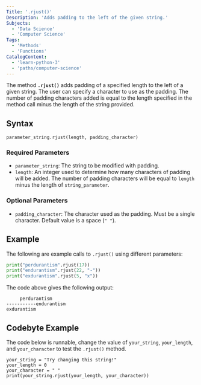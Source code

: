 ```yaml
---
Title: '.rjust()'
Description: 'Adds padding to the left of the given string.'
Subjects:
  - 'Data Science'
  - 'Computer Science'
Tags:
  - 'Methods'
  - 'Functions'
CatalogContent:
  - 'learn-python-3'
  - 'paths/computer-science'
---
```


The method **`.rjust()`** adds padding of a specified length to the left of a given string. The user can specify a character to use as the padding. The number of padding characters added is equal to the length specified in the method call minus the length of the string provided.

## Syntax

```pseudo
parameter_string.rjust(length, padding_character)
```

### Required Parameters

 - `parameter_string`: The string to be modified with padding.
 - `length`: An integer used to determine how many characters of padding will be added. The number of padding characters will be equal to `length` minus the length of `string_parameter`.

### Optional Parameters

 - `padding_character`: The character used as the padding. Must be a single character. Default value is a space (`" "`).

## Example

The following are example calls to `.rjust()` using different parameters:

```python
print("perdurantism".rjust(17))
print("endurantism".rjust(22, "-"))
print("exdurantism".rjust(5, "x"))
```

The code above gives the following output:

```shell
     perdurantism
-----------endurantism
exdurantism
```

## Codebyte Example

The code below is runnable, change the value of `your_string`, `your_length`, and `your_character` to test the `.rjust()` method.

```codebyte/python
your_string = "Try changing this string!"
your_length = 0
your_character = " "
print(your_string.rjust(your_length, your_character))
```
